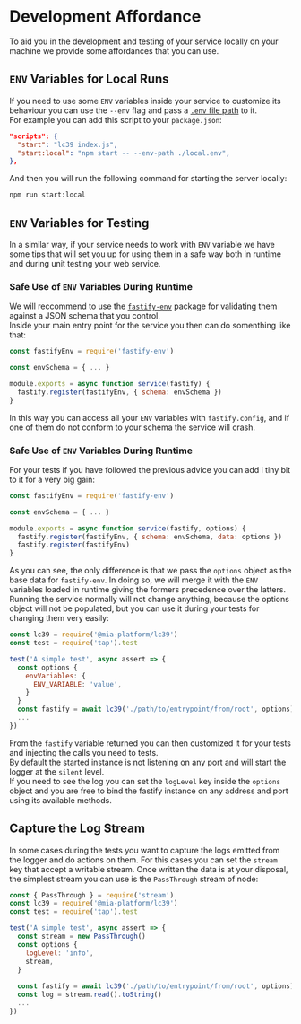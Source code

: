 # Development Affordance

To aid you in the development and testing of your service locally on your machine we provide
some affordances that you can use.

## `ENV` Variables for Local Runs

If you need to use some `ENV` variables inside your service to customize its behaviour you can use the `--env`
flag and pass a [`.env` file path][dotenv-file-syntax] to it.  
For example you can add this script to your `package.json`:

```json
"scripts": {
  "start": "lc39 index.js",
  "start:local": "npm start -- --env-path ./local.env",
},
```

And then you will run the following command for starting the server locally:

```sh
npm run start:local
```

## `ENV` Variables for Testing

In a similar way, if your service needs to work with `ENV` variable we have some tips that will set you up
for using them in a safe way both in runtime and during unit testing your web service.

### Safe Use of `ENV` Variables During Runtime

We will reccommend to use the [`fastify-env`][fastify-env] package for validating them against a JSON schema
that you control.  
Inside your main entry point for the service you then can do somenthing like that:

```javascript
const fastifyEnv = require('fastify-env')

const envSchema = { ... }

module.exports = async function service(fastify) {
  fastify.register(fastifyEnv, { schema: envSchema })
}
```

In this way you can access all your `ENV` variables with `fastify.config`, and if one of them do not conform
to your schema the service will crash.

### Safe Use of `ENV` Variables During Runtime
For your tests if you have followed the previous advice you can add i tiny bit to it for a very big gain:

```javascript
const fastifyEnv = require('fastify-env')

const envSchema = { ... }

module.exports = async function service(fastify, options) {
  fastify.register(fastifyEnv, { schema: envSchema, data: options })
  fastify.register(fastifyEnv)
}
```

As you can see, the only difference is that we pass the `options` object as the base data for `fastify-env`.
In doing so, we will merge it with the `ENV` variables loaded in runtime giving the formers precedence over
the latters.  
Running the service normally will not change anything, because the options object will not be populated, but
you can use it during your tests for changing them very easily:

```javascript
const lc39 = require('@mia-platform/lc39')
const test = require('tap').test

test('A simple test', async assert => {
  const options {
    envVariables: {
      ENV_VARIABLE: 'value',
    }
  }
  const fastify = await lc39('./path/to/entrypoint/from/root', options)
  ...
})
```

From the `fastify` variable returned you can then customized it for your tests and injecting the calls you need to tests.  
By default the started instance is not listening on any port and will start the logger at the `silent` level.  
If you need to see the log you can set the `logLevel` key inside the `options` object and you are free to bind the
fastify instance on any address and port using its available methods.

## Capture the Log Stream

In some cases during the tests you want to capture the logs emitted from the logger and do actions on them. For this
cases you can set the `stream` key that accept a writable stream. Once written the data is at your disposal, the simplest
stream you can use is the `PassThrough` stream of node:

```javascript
const { PassThrough } = require('stream')
const lc39 = require('@mia-platform/lc39')
const test = require('tap').test

test('A simple test', async assert => {
  const stream = new PassThrough()
  const options {
    logLevel: 'info',
    stream,
  }
  
  const fastify = await lc39('./path/to/entrypoint/from/root', options)
  const log = stream.read().toString()
  ...
})
```

[dotenv-file-syntax]: https://www.npmjs.com/package/dotenv#rules
[fastify-env]: https://github.com/fastify/fastify-env
